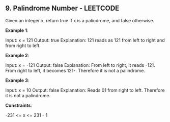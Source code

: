 ## 9. Palindrome Number - LEETCODE
Given an integer x, return true if x is a palindrome, and false otherwise.

**Example 1**:

Input: x = 121
Output: true
Explanation: 121 reads as 121 from left to right and from right to left.

**Example 2**:

Input: x = -121
Output: false
Explanation: From left to right, it reads -121. From right to left, it becomes 121-. Therefore it is not a palindrome.

**Example 3**:

Input: x = 10
Output: false
Explanation: Reads 01 from right to left. Therefore it is not a palindrome.
 
**Constraints**:

-231 <= x <= 231 - 1
 

